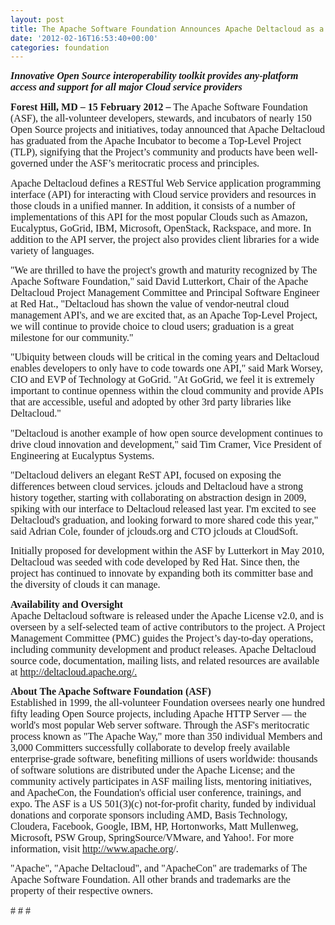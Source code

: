 ```yaml
---
layout: post
title: The Apache Software Foundation Announces Apache Deltacloud as a Top-Level Project
date: '2012-02-16T16:53:40+00:00'
categories: foundation
---
```

<b><i><span style="font-family: 'sans-serif';"><font size="3">Innovative Open Source interoperability toolkit provides any-platform access and support for all major Cloud service providers</font></span></i></b> 
  <div style="margin: 0in 0in 10pt;" class="yiv1807539067MsoNormal"><font size="3"><b><span style="font-family: 'sans-serif';">Forest Hill, MD – 15 February 2012 –</span></b><span style="font-family: 'sans-serif';"> The Apache Software Foundation (ASF),<span> </span>the
 all-volunteer developers, stewards, and incubators of nearly 150 Open 
Source projects and initiatives, today announced that Apache Deltacloud 
has graduated from the Apache Incubator to become a Top-Level Project 
(TLP), signifying that the Project’s community and products have been 
well-governed under the ASF’s meritocratic process and principles.</span></font></div> 
  <div style="margin: 0in 0in 10pt;" class="yiv1807539067MsoNormal"><span style="font-family: 'sans-serif';"><font size="3">Apache
 Deltacloud defines a RESTful Web Service application programming 
interface (API) for interacting with Cloud service providers and 
resources in those clouds in a unified manner. In addition, it consists 
of a number of implementations of this API for the most popular Clouds 
such as Amazon, Eucalyptus, GoGrid, IBM, Microsoft, OpenStack, 
Rackspace, and more. In addition to the API server, the project also 
provides client libraries for a wide variety of languages.</font></span></div> 
  <div style="margin: 0in 0in 10pt;" class="yiv1807539067MsoNormal"><span style="font-family: 'sans-serif';"><font size="3">&quot;We
 are thrilled to have the project's growth and maturity recognized by 
The Apache Software Foundation,&quot; said David Lutterkort, Chair of the 
Apache Deltacloud Project Management Committee and Principal Software 
Engineer at Red Hat., &quot;Deltacloud has shown the value of vendor-neutral 
cloud management API's, and we are excited that, as an Apache Top-Level 
Project, we will continue to provide choice to cloud users; graduation 
is a great milestone for our community.&quot;</font></span></div> 
  <div style="margin: 0in 0in 10pt;" class="yiv1807539067MsoNormal"><span style="font-family: 'sans-serif';"><font size="3">&quot;Ubiquity
 between clouds will be critical in the coming years and Deltacloud 
enables developers to only have to code towards one API,&quot; said Mark 
Worsey, CIO and EVP of Technology at GoGrid. &quot;At GoGrid, we feel it is 
extremely important to continue openness within the cloud community and 
provide APIs that are accessible, useful and adopted by other 3rd party 
libraries like Deltacloud.&quot;</font></span></div> 
  <div style="margin: 0in 0in 10pt;" class="yiv1807539067MsoNormal"><span style="font-family: 'sans-serif';"><font size="3">&quot;Deltacloud
 is another example of how open source development continues to drive 
cloud innovation and development,&quot; said Tim Cramer, Vice President of 
Engineering at Eucalyptus Systems.</font></span></div> 
  <div style="margin: 0in 0in 10pt;" class="yiv1807539067MsoNormal"><span style="font-family: 'sans-serif';"><font size="3">&quot;</font></span><span style="font-family: 'sans-serif';"><font size="3">Deltacloud
 delivers an elegant ReST API, focused on exposing the differences 
between cloud services. jclouds and Deltacloud have a strong history 
together, starting with collaborating on abstraction design in 2009, 
spiking with our interface to Deltacloud released last year. I'm excited
 to see Deltacloud's graduation, and looking forward to more shared code
 this year,</font></span><span style="font-family: 'sans-serif';"><font size="3">&quot;</font></span><span style="font-family: 'sans-serif';"><font size="3"> said Adrian Cole, founder of jclouds.org and CTO jclouds at
 CloudSoft.</font></span></div> 
  <div style="margin: 0in 0in 10pt;" class="yiv1807539067MsoNormal"><span style="font-family: 'sans-serif';"><font size="3">Initially
 proposed for development within the ASF by Lutterkort in May 2010, 
Deltacloud was seeded with code developed by Red Hat. Since then, the 
project has continued to innovate by expanding both its committer base 
and the diversity of clouds it can manage.</font></span></div> 
  <div style="margin: 0in 0in 10pt;" class="yiv1807539067MsoNormal"><font size="3"><b><span style="font-family: 'sans-serif';">Availability and Oversight<br /></span></b><span style="font-family: 'sans-serif';">Apache
 Deltacloud software is released under the Apache License v2.0, and is 
overseen by a self-selected team of active contributors to the project. A
 Project Management Committee (PMC) guides the Project’s day-to-day 
operations, including community development and product releases. Apache
 Deltacloud source code, documentation, mailing lists, and related 
resources are available at <a href="http://deltacloud.apache.org/">http://deltacloud.apache.org/.</a></span></font></div> 
  <div style="margin: 0in 0in 10pt;" class="yiv1807539067MsoNormal"><font size="3"><b><span style="font-family: 'sans-serif';">About The Apache Software Foundation (ASF)<var id="yiv1807539067yui-ie-cursor"></var><br /></span></b><span style="font-family: 'sans-serif';">Established
 in 1999, the all-volunteer Foundation oversees nearly one hundred fifty
 leading Open Source projects, including Apache HTTP Server — the 
world's most popular Web server software. Through the ASF's meritocratic
 process known as &quot;The Apache Way,&quot; more than 350 individual Members and
 3,000 Committers successfully collaborate to develop freely available 
enterprise-grade software, benefiting millions of users worldwide: 
thousands of software solutions are distributed under the Apache 
License; and the community actively participates in ASF mailing lists, 
mentoring initiatives, and ApacheCon, the Foundation's official user 
conference, trainings, and expo.
 The ASF is a US 501(3)(c) not-for-profit charity, funded by individual 
donations and corporate sponsors including AMD, Basis Technology, 
Cloudera, Facebook, Google, IBM, HP, Hortonworks, Matt Mullenweg, 
Microsoft, PSW Group, SpringSource/VMware, and Yahoo!. For more 
information, visit <a href="http://www.apache.org">http://www.apache.org</a>/.</span></font></div> 
  <div style="margin: 0in 0in 10pt;" class="yiv1807539067MsoNormal"><span style="font-family: 'sans-serif';"><font size="3">&quot;Apache&quot;,
 &quot;Apache Deltacloud&quot;, and &quot;ApacheCon&quot; are trademarks of The Apache 
Software Foundation. All other brands and trademarks are the property of
 their respective owners.</font></span></div> 
  <div style="margin: 0in 0in 10pt;" class="yiv1807539067MsoNormal"><span style="font-family: 'sans-serif';"><font size="3"># <span> </span># <span> </span>#</font></span></div>
